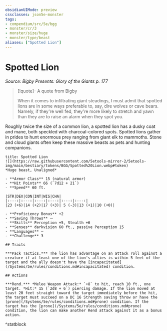 ```yaml
---
obsidianUIMode: preview
cssclasses: json5e-monster
tags:
- compendium/src/5e/bgg
- monster/cr/3
- monster/size/huge
- monster/type/beast
aliases: ["Spotted Lion"]
---
```

# Spotted Lion
*Source: Bigby Presents: Glory of the Giants p. 177*  

> [!quote]- A quote from Bigby  
> 
> When it comes to infiltrating giant steadings, I must admit that spotted lions are in some ways preferable to, say, dire wolves or cave bears. Namely, if they're well fed, they're more likely to stretch and yawn than they are to raise an alarm when they spot you.

Roughly twice the size of a common lion, a spotted lion has a dusky coat and mane, both speckled with charcoal-colored spots. Spotted lions gather in prides to hunt enormous prey ranging from giant elk to mammoths. Stone and cloud giants often keep these massive beasts as pets and hunting companions.

```ad-statblock
title: Spotted Lion
![](https://raw.githubusercontent.com/5etools-mirror-2/5etools-img/main/bestiary/tokens/BGG/Spotted%20Lion.webp#token)
*Huge beast, Unaligned*

- **Armor Class** 15 (natural armor)
- **Hit Points** 66 (`7d12 + 21`)
- **Speed** 60 ft.

|STR|DEX|CON|INT|WIS|CHA|
|:---:|:---:|:---:|:---:|:---:|:---:|
|23 (+6)|14 (+2)|17 (+3)| 5 (-3)|13 (+1)|10 (+0)|

- **Proficiency Bonus** +2
- **Saving Throws** ⏤
- **Skills** Perception +5, Stealth +6
- **Senses** darkvision 60 ft., passive Perception 15
- **Languages** —
- **Challenge** 3

## Traits

***Pack Tactics.*** The lion has advantage on an attack roll against a creature if at least one of the lion's allies is within 5 feet of the target and the ally doesn't have the [incapacitated](/Systems/5e/rules/conditions.md#incapacitated) condition.

## Actions

***Rend.*** *Melee Weapon Attack:* `+8` to hit, reach 10 ft., one target. *Hit:* 15 (`2d8 + 6`) piercing damage. If the lion moved at least 20 feet straight toward the target immediately before the hit, the target must succeed on a DC 16 Strength saving throw or have the [prone](/Systems/5e/rules/conditions.md#prone) condition. If the target has the [prone](/Systems/5e/rules/conditions.md#prone) condition, the lion can make another Rend attack against it as a bonus action.
```
^statblock